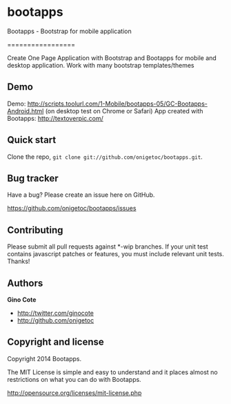 bootapps
========

Bootapps - Bootstrap for mobile application

=================

Create One Page Application with Bootstrap and Bootapps for mobile and desktop application. Work with many bootstrap templates/themes

Demo
-----------
Demo: http://scripts.toolurl.com/1-Mobile/bootapps-05/GC-Bootapps-Android.html (on desktop test on Chrome or Safari)
App created with Bootapps: http://textoverpic.com/

Quick start
-----------

Clone the repo, `git clone git://github.com/onigetoc/bootapps.git`.


Bug tracker
-----------

Have a bug? Please create an issue here on GitHub.

https://github.com/onigetoc/bootapps/issues


Contributing
------------

Please submit all pull requests against *-wip branches. If your unit test contains javascript patches or features, you must include relevant unit tests. Thanks!


Authors
-------

**Gino Cote**

+ http://twitter.com/ginocote
+ http://github.com/onigetoc



Copyright and license
---------------------

Copyright 2014 Bootapps.

The MIT License is simple and easy to understand and it places almost no restrictions on what you can do with Bootapps.

  http://opensource.org/licenses/mit-license.php
